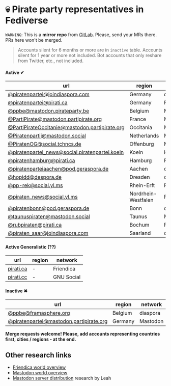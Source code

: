 

# :skull: Pirate party representatives in Fediverse

`WARNING`: This is a __mirror repo__ from [GitLab](https://gitlab.com/distributopia/caramba). Please, send your MRs there. PRs here won't be merged.

> Accounts silent for 6 months or more are in `inactive` table.
> Accounts silent for 1 year or more not included.
> Bot accounts that only reshare from Twitter, etc., not included.

#### Active ✔
|url|region|network|
|---|------|-------|
|[@piratenpartei@joindiaspora.com](https://joindiaspora.com/u/piratenpartei)|Germany|diaspora|
|[@piratenpartei@pirati.ca](https://pirati.ca/profile/piratenpartei)|Germany|Friendica|
|[@ppbe@mastodon.pirateparty.be](https://mastodon.pirateparty.be/@ppbe)|Belgium|Mastodon|
|[@PartiPirate@mastodon.partipirate.org](https://mastodon.partipirate.org/@PartiPirate)|France|Mastodon|
|[@PartiPirateOccitanie@mastodon.partipirate.org](https://mastodon.partipirate.org/@PartiPirateOccitanie)|Occitania|Mastodon|
|[@Piratenpartij@mastodon.social](https://mastodon.social/@Piratenpartij)|Netherlands|Mastodon|
|[@PiratenOG@social.tchncs.de](https://social.tchncs.de/@PiratenOG)|Offenburg|Mastodon|
|[@piratenpartei_news@social.piratenpartei.koeln](https://social.piratenpartei.koeln/channel/piratenpartei_news)|Koeln|Hubzilla|
|[@piratenhamburg@pirati.ca](https://pirati.ca/profile/piratenhamburg)|Hamburg|Friendica|
|[@piratenparteiaachen@pod.geraspora.de](https://pod.geraspora.de/u/piratenparteiaachen)|Aachen|diaspora|
|[@hopidd@despora.de](https://despora.de/u/hopidd)|Dresden|diaspora|
|[@pp-rek@social.yl.ms](https://social.yl.ms/profile/pp-rek)|Rhein-Erft|Friendica|
|[@piraten_news@social.yl.ms](https://social.yl.ms/profile/piraten_news)|Nordrhein-Westfalen|Friendica|
|[@piratenbonn@pod.geraspora.de](https://pod.geraspora.de/u/piratenbonn)|Bonn|diaspora|
|[@taunuspiraten@mastodon.social](https://mastodon.social/@taunuspiraten)|Taunus|Mastodon|
|[@rubpiraten@pirati.ca](https://pirati.ca/profile/rubpiraten)|Bochum|Friendica|
|[@piraten_saar@joindiaspora.com](https://joindiaspora.com/u/piraten_saar)|Saarland|diaspora|

#### Active Generalistic (??)
|url|region|network|
|---|------|-------|
|[pirati.ca](https://pirati.ca)|-|Friendica|
|[pirati.cc](https://pirati.cc/main/all)|-|GNU Social|

#### Inactive ✖
|url|region|network|
|---|------|-------|
|[@ppbe@framasphere.org](https://framasphere.org/u/ppbe)|Belgium|diaspora|
|[@piratenpartei@mastodon.partipirate.org](https://mastodon.partipirate.org/@piratenpartei)|Germany|Mastodon|

**Merge requests welcome! Please, add accounts representing countries first, cities / regions - at the end.**

## Other research links
- [Friendica world overview](https://gitlab.com/distributopia/friendica-world-overview)
- [Mastodon world overview](https://gitlab.com/distributopia/masto-world-overview)
- [Mastodon server distribution](https://chaos.social/@leah/99837391793032137) research by Leah
